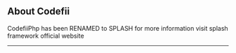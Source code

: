 

## About Codefii

CodefiiPhp has been RENAMED to SPLASH  for more information visit splash framework official website

---
